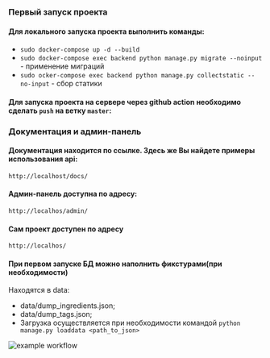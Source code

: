 ### Первый запуск проекта
#### Для локального запуска проекта выполнить команды:
- `sudo docker-compose up -d --build`
- `sudo docker-compose exec backend python manage.py migrate --noinput` - применение миграций 
- `sudo ocker-compose exec backend python manage.py collectstatic --no-input` - сбор статики


#### Для запуска проекта на сервере через github action необходимо сделать `push` на ветку `master`:


### Документация и админ-панель
#### Документация находится по ссылке. Здесь же Вы найдете примеры использования api:
`http://localhost/docs/`
#### Админ-панель доступна по адресу:
`http://localhos/admin/` 
#### Сам проект доступен по адресу
`http://localhos/`

#### При первом запуске БД можно наполнить фикстурами(при необходимости)
Находятся в data:
- data/dump_ingredients.json;
- data/dump_tags.json;
- Загрузка осуществляется при необходимости командой `python manage.py loaddata <path_to_json>`

![example workflow](https://github.com/IMegaMaan/foodgram-project-react/actions/workflows/main.yml/badge.svg)

